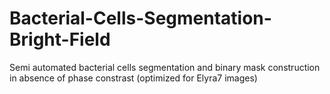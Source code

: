 # Bacterial-Cells-Segmentation-Bright-Field 
Semi automated bacterial cells segmentation and binary mask construction in absence of phase constrast (optimized for Elyra7 images)
